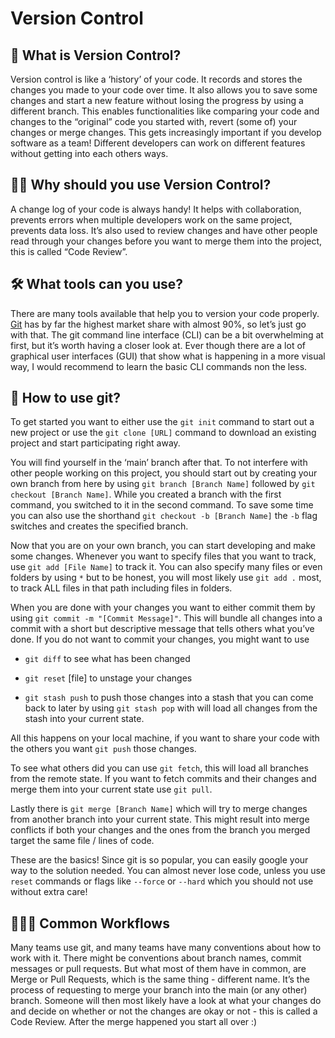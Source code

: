 # Version Control

## 🤨 What is Version Control?

Version control is like a ‘history’ of your code. It records and stores the changes you made to your code over time. It also allows you to save some changes and start a new feature without losing the progress by using a different branch. This enables functionalities like comparing your code and changes to the “original” code you started with, revert (some of) your changes or merge changes. This gets increasingly important if you develop software as a team! Different developers can work on different features without getting into each others ways.

## 🤷🏽 Why should you use Version Control?

A change log of your code is always handy! It helps with collaboration, prevents errors when multiple developers work on the same project, prevents data loss. It’s also used to review changes and have other people read through your changes before you want to merge them into the project, this is called “Code Review”.

## 🛠️ What tools can you use?

There are many tools available that help you to version your code properly. [Git](https://git-scm.com/) has by far the highest market share with almost 90%, so let’s just go with that. The git command line interface (CLI) can be a bit overwhelming at first, but it’s worth having a closer look at. Ever though there are a lot of graphical user interfaces (GUI) that show what is happening in a more visual way, I would recommend to learn the basic CLI commands non the less.

## 🧐 How to use git?

To get started you want to either use the `git init` command to start out a new project or use the `git clone [URL]` command to download an existing project and start participating right away.

You will find yourself in the ‘main’ branch after that. To not interfere with other people working on this project, you should start out by creating your own branch from here by using `git branch [Branch Name]` followed by `git checkout [Branch Name]`. While you created a branch with the first command, you switched to it in the second command. To save some time you can also use the shorthand `git checkout -b [Branch Name]` the `-b` flag switches and creates the specified branch.

Now that you are on your own branch, you can start developing and make some changes. Whenever you want to specify files that you want to track, use `git add [File Name]` to track it. You can also specify many files or even folders by using `*` but to be honest, you will most likely use `git add .` most, to track ALL files in that path including files in folders.

When you are done with your changes you want to either commit them by using `git commit -m "[Commit Message]"`. This will bundle all changes into a commit with a short but descriptive message that tells others what you’ve done. If you do not want to commit your changes, you might want to use

- `git diff` to see what has been changed

- `git reset` [file] to unstage your changes

- `git stash push` to push those changes into a stash that you can come back to later by using `git stash pop` with will load all changes from the stash into your current state.

All this happens on your local machine, if you want to share your code with the others you want `git push` those changes.

To see what others did you can use `git fetch`, this will load all branches from the remote state. If you want to fetch commits and their changes and merge them into your current state use `git pull`.

Lastly there is `git merge [Branch Name]` which will try to merge changes from another branch into your current state. This might result into merge conflicts if both your changes and the ones from the branch you merged target the same file / lines of code.

These are the basics! Since git is so popular, you can easily google your way to the solution needed. You can almost never lose code, unless you use `reset` commands or flags like `--force` or `--hard` which you should not use without extra care!

## 🧑🏻‍💻 Common Workflows

Many teams use git, and many teams have many conventions about how to work with it. There might be conventions about branch names, commit messages or pull requests. But what most of them have in common, are Merge or Pull Requests, which is the same thing - different name. It’s the process of requesting to merge your branch into the main (or any other) branch. Someone will then most likely have a look at what your changes do and decide on whether or not the changes are okay or not - this is called a Code Review. After the merge happened you start all over :)
